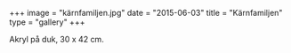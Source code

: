 +++
image = "kärnfamiljen.jpg"
date = "2015-06-03"
title = "Kärnfamiljen"
type = "gallery"
+++

Akryl på duk, 30 x 42 cm.
 


